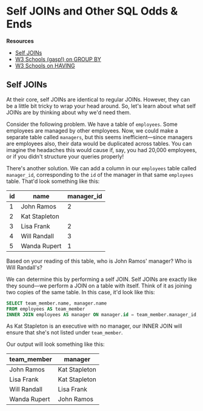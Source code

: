 # Self JOINs and Other SQL Odds & Ends

**Resources**

* [Self JOINs](http://www.dofactory.com/sql/self-join)
* [W3 Schools (gasp!) on GROUP BY](https://www.w3schools.com/sql/sql_groupby.asp)
* [W3 Schools on HAVING](https://www.w3schools.com/sql/sql_having.asp)

## Self JOINs

At their core, self JOINs are identical to regular JOINs. However, they can
be a little bit tricky to wrap your head around. So, let's learn about what
self JOINs are by thinking about why we'd need them.

Consider the following problem. We have a table of `employees`. Some employees
are managed by other employees. Now, we could make a separate table called `managers`,
but this seems inefficient—since managers are employees also, their data would
be duplicated across tables. You can imagine the headaches this would cause if,
say, you had 20,000 employees, or if you didn't structure your queries properly!

There's another solution. We can add a column in our `employees` table called
`manager_id`, corresponding to the `id` of the manager in that same `employees`
table. That'd look something like this:

| id            | name          | manager_id  |
| ------------- | ------------- | ----- |
|1|John Ramos|2|
|2|Kat Stapleton||
|3|Lisa Frank|2|
|4|Will Randall|3|
|5|Wanda Rupert|1|

Based on your reading of this table, who is John Ramos' manager? Who is Will
Randall's?

We can determine this by performing a self JOIN. Self JOINs are exactly like
they sound—we perform a JOIN on a table with itself. Think of it as joining
two copies of the same table. In this case, it'd look like this:

```sql
SELECT team_member.name, manager.name
FROM employees AS team_member
INNER JOIN employees AS manager ON manager.id = team_member.manager_id;
```

As Kat Stapleton is an executive with no manager, our INNER JOIN will
ensure that she's not listed under `team_member`.

Our output will look something like this:

| team_member   | manager       |
| ------------- | ------------- |
|John Ramos|Kat Stapleton|
|Lisa Frank|Kat Stapleton|
|Will Randall|Lisa Frank|
|Wanda Rupert|John Ramos|
